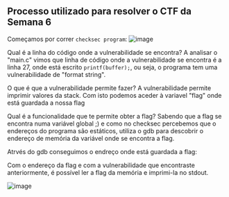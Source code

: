 ## Processo utilizado para resolver o CTF da Semana 6

Começamos por correr `checksec program`:
![image](https://git.fe.up.pt/fsi/fsi2324/logs/l06g07/-/raw/main/images/fs_ctf_0.PNG)

Qual é a linha do código onde a vulnerabilidade se encontra?
A analisar o "main.c" vimos que linha de código onde a vulnerabilidade se encontra é a linha 27, onde está escrito `printf(buffer);`, ou seja, o programa tem uma vulnerabilidade de "format string".

O que é que a vulnerabilidade permite fazer?
A vulnerabilidade permite imprimir valores da stack. Com isto podemos aceder à variavel "flag" onde está guardada a nossa flag

Qual é a funcionalidade que te permite obter a flag?
Sabendo que a flag se encontra numa variável global ;) e como no checksec percebemos que o endereços do programa são estáticos, utiliza o gdb para descobrir o endereço de memória da variável onde se encontra a flag.

Atrvés do gdb conseguimos o endreço onde está guardada a flag:


Com o endereço da flag e com a vulnerabilidade que encontraste anteriormente, é possível ler a flag da memória e imprimi-la no stdout. 

![image](https://git.fe.up.pt/fsi/fsi2324/logs/l06g07/-/raw/main/images/fs_ctf_1.PNG)
